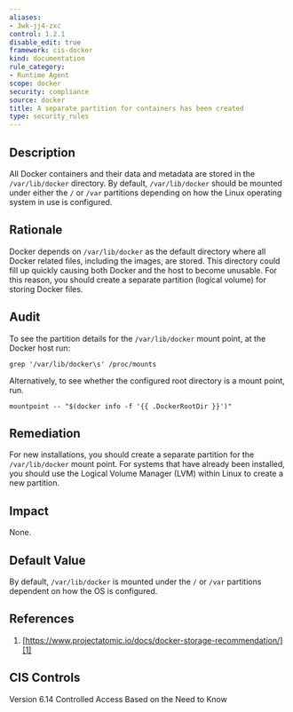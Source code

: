 ```yaml
---
aliases:
- 3wk-jj4-zxc
control: 1.2.1
disable_edit: true
framework: cis-docker
kind: documentation
rule_category:
- Runtime Agent
scope: docker
security: compliance
source: docker
title: A separate partition for containers has been created
type: security_rules
---
```


## Description

All Docker containers and their data and metadata are stored in the `/var/lib/docker` directory. By default, `/var/lib/docker` should be mounted under either the `/` or `/var` partitions depending on how the Linux operating system in use is configured.

## Rationale

Docker depends on `/var/lib/docker` as the default directory where all Docker related files, including the images, are stored. This directory could fill up quickly causing both Docker and the host to become unusable. For this reason, you should create a separate partition (logical volume) for storing Docker files.

## Audit

To see the partition details for the `/var/lib/docker` mount point, at the Docker host run:

```
grep '/var/lib/docker\s' /proc/mounts 
```

Alternatively, to see whether the configured root directory is a mount point, run.

```
mountpoint -- "$(docker info -f '{{ .DockerRootDir }}')" 
```

## Remediation

For new installations, you should create a separate partition for the `/var/lib/docker` mount point. For systems that have already been installed, you should use the Logical Volume Manager (LVM) within Linux to create a new partition.

## Impact

None.

## Default Value

By default, `/var/lib/docker` is mounted under the `/` or `/var` partitions dependent on how the OS is configured.

## References

1. [https://www.projectatomic.io/docs/docker-storage-recommendation/][1]

## CIS Controls

Version 6.14 Controlled Access Based on the Need to Know                

[1]: https://www.projectatomic.io/docs/docker-storage-recommendation/
